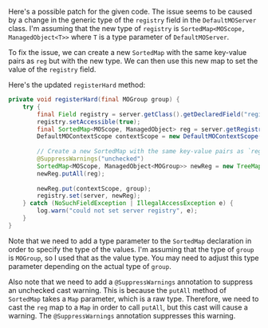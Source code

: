 Here's a possible patch for the given code. The issue seems to be caused by a change in the generic type of the `registry` field in the `DefaultMOServer` class. I'm assuming that the new type of `registry` is `SortedMap<MOScope, ManagedObject<T>>` where `T` is a type parameter of `DefaultMOServer`.

To fix the issue, we can create a new `SortedMap` with the same key-value pairs as `reg` but with the new type. We can then use this new map to set the value of the `registry` field.

Here's the updated `registerHard` method:

```java
private void registerHard(final MOGroup group) {
    try {
        final Field registry = server.getClass().getDeclaredField("registry");
        registry.setAccessible(true);
        final SortedMap<MOScope, ManagedObject> reg = server.getRegistry();
        DefaultMOContextScope contextScope = new DefaultMOContextScope(new OctetString(""), group.getScope());
        
        // Create a new SortedMap with the same key-value pairs as `reg` but with the new type
        @SuppressWarnings("unchecked")
        SortedMap<MOScope, ManagedObject<MOGroup>> newReg = new TreeMap<>();
        newReg.putAll(reg);
        
        newReg.put(contextScope, group);
        registry.set(server, newReg);
    } catch (NoSuchFieldException | IllegalAccessException e) {
        log.warn("could not set server registry", e);
    }
}
```
Note that we need to add a type parameter to the `SortedMap` declaration in order to specify the type of the values. I'm assuming that the type of `group` is `MOGroup`, so I used that as the value type. You may need to adjust this type parameter depending on the actual type of `group`.

Also note that we need to add a `@SuppressWarnings` annotation to suppress an unchecked cast warning. This is because the `putAll` method of `SortedMap` takes a `Map` parameter, which is a raw type. Therefore, we need to cast the `reg` map to a `Map` in order to call `putAll`, but this cast will cause a warning. The `@SuppressWarnings` annotation suppresses this warning.